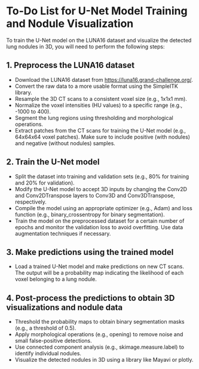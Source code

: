 # To-Do List for U-Net Model Training and Nodule Visualization

To train the U-Net model on the LUNA16 dataset and visualize the detected lung nodules in 3D, you will need to perform the following steps:

## 1. Preprocess the LUNA16 dataset
* Download the LUNA16 dataset from https://luna16.grand-challenge.org/.
* Convert the raw data to a more usable format using the SimpleITK library.
* Resample the 3D CT scans to a consistent voxel size (e.g., 1x1x1 mm).
* Normalize the voxel intensities (HU values) to a specific range (e.g., -1000 to 400).
* Segment the lung regions using thresholding and morphological operations.
* Extract patches from the CT scans for training the U-Net model (e.g., 64x64x64 voxel patches). Make sure to include positive (with nodules) and negative (without nodules) samples.

## 2. Train the U-Net model
* Split the dataset into training and validation sets (e.g., 80% for training and 20% for validation).
* Modify the U-Net model to accept 3D inputs by changing the Conv2D and Conv2DTranspose layers to Conv3D and Conv3DTranspose, respectively.
* Compile the model using an appropriate optimizer (e.g., Adam) and loss function (e.g., binary_crossentropy for binary segmentation).
* Train the model on the preprocessed dataset for a certain number of epochs and monitor the validation loss to avoid overfitting. Use data augmentation techniques if necessary.

## 3. Make predictions using the trained model
* Load a trained U-Net model and make predictions on new CT scans. The output will be a probability map indicating the likelihood of each voxel belonging to a lung nodule.

## 4. Post-process the predictions to obtain 3D visualizations and nodule data
* Threshold the probability maps to obtain binary segmentation masks (e.g., a threshold of 0.5).
* Apply morphological operations (e.g., opening) to remove noise and small false-positive detections.
* Use connected component analysis (e.g., skimage.measure.label) to identify individual nodules.
* Visualize the detected nodules in 3D using a library like Mayavi or plotly.
